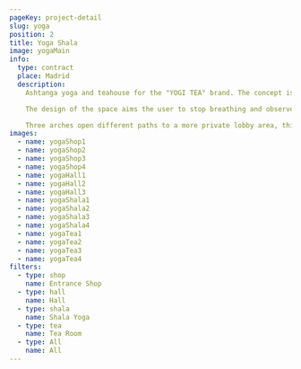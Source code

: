```yaml
---
pageKey: project-detail
slug: yoga
position: 2
title: Yoga Shala
image: yogaMain
info:
  type: contract
  place: Madrid
  description:
    Ashtanga yoga and teahouse for the "YOGI TEA" brand. The concept is creating a space of coexistence for yoga lovers, where they live their passion and then read in the library area sharing their experiences while having a cup of tea.

    The design of the space aims the user to stop breathing and observe himself. It's a space created for daily work in oneself, growth and calm.Access through a reception and information point and a small tea store, mats and accessories for practice. Textiles are elements which hang generating theatricality in space and enhancing the great height of the ceilings.

    Three arches open different paths to a more private lobby area, this space is created so that users can leave their belongings and change.The singularity of the building is made up of a very long rectangular space, which allows us to divide it into two, the shala where yoga is practiced and, on the other hand, the tearoom, a patio, the bathrooms and changing rooms and the private store and kitchen for the staff.
images:
  - name: yogaShop1
  - name: yogaShop2
  - name: yogaShop3
  - name: yogaShop4
  - name: yogaHall1
  - name: yogaHall2
  - name: yogaHall3
  - name: yogaShala1
  - name: yogaShala2
  - name: yogaShala3
  - name: yogaShala4
  - name: yogaTea1
  - name: yogaTea2
  - name: yogaTea3
  - name: yogaTea4
filters:
  - type: shop
    name: Entrance Shop
  - type: hall
    name: Hall
  - type: shala
    name: Shala Yoga
  - type: tea
    name: Tea Room
  - type: All
    name: All
---
```


